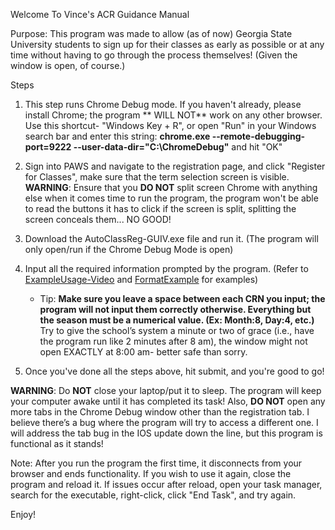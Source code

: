 Welcome To Vince's ACR Guidance Manual

Purpose: This program was made to allow (as of now) Georgia State University students to sign up for their classes as early as possible or at any time without having to go through the process themselves! (Given the window is open, of course.)

Steps

1. This step runs Chrome Debug mode. If you haven't already, please install Chrome; the program ** WILL NOT** work on any other browser. Use this shortcut- "Windows Key + R", or open "Run" in your Windows search bar and enter this string: **chrome.exe --remote-debugging-port=9222 --user-data-dir="C:\ChromeDebug"** and hit "OK"

2. Sign into PAWS and navigate to the registration page, and click "Register for Classes", make sure that the term selection screen is visible. **WARNING**: Ensure that you **DO NOT** split screen Chrome with anything else when it comes time to run the program, the program won't be able to read the buttons it has to click if the screen is split, splitting the screen conceals them... NO GOOD!
 
3. Download the AutoClassReg-GUIV.exe file and run it. (The program will only open/run if the Chrome Debug Mode is open)

4. Input all the required information prompted by the program. (Refer to [ExampleUsage-Video](ExampleUsage-Video.mkv) and [FormatExample](FormatExample.png) for examples)
   - Tip: **Make sure you leave a space between each CRN you input; the program will not input them correctly otherwise. Everything but the season must be a numerical value. (Ex: Month:8, Day:4, etc.)** Try to give the school’s system a minute or two of grace (i.e., have the program run like 2 minutes after 8 am), the window might not open EXACTLY at 8:00 am- better safe than sorry.

5. Once you've done all the steps above, hit submit, and you're good to go!

**WARNING**: Do **NOT** close your laptop/put it to sleep. The program will keep your computer awake until it has completed its task! Also, **DO NOT** open any more tabs in the Chrome Debug window other than the registration tab. I believe there’s a bug where the program will try to access a different one. I will address the tab bug in the IOS update down the line, but this program is functional as it stands!

Note: After you run the program the first time, it disconnects from your browser and ends functionality. If you wish to use it again, close the program and reload it. If issues occur after reload, open your task manager, search for the executable, right-click, click "End Task", and try again.

Enjoy!
